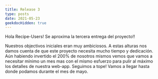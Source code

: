 ```yaml
---
title: Release 3
type: posts
date: 2021-05-23
geekdocHidden: true
---
```

Hola Recipe-Users!
Se aproxima la tercera entrega del proyecto!!

Nuestros objectivos iniciales eran muy ambiciosos. A estas alturas nos damos cuenta de que este proyecto necesita mucho tiempo y dedicación. Aún habiendo invertido el 200% de nosotros mismos vemos que vamos a necesitar mínimo un mes mas con el mismo esfuerzo para pulir al máximo los detalles de nuestra web-app.
Seguimos a tope! Vamos a llegar hasta donde podamos durante el mes de mayo.
